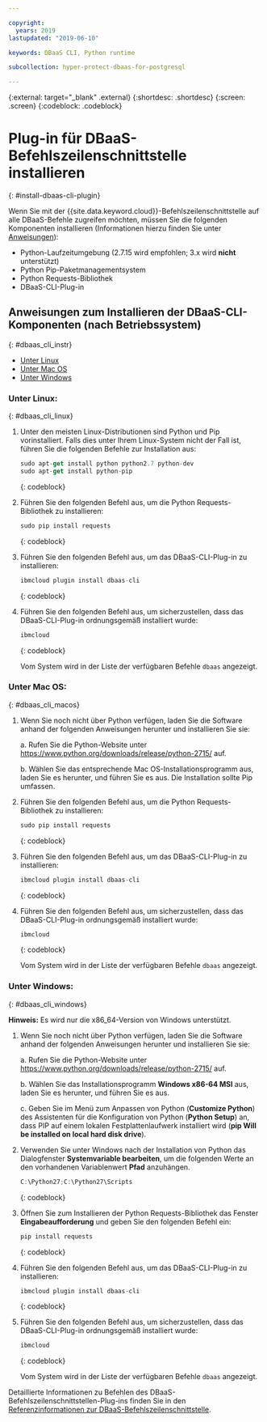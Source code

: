 ```yaml
---

copyright:
  years: 2019
lastupdated: "2019-06-10"

keywords: DBaaS CLI, Python runtime

subcollection: hyper-protect-dbaas-for-postgresql

---
```


{:external: target="_blank" .external}
{:shortdesc: .shortdesc}
{:screen: .screen}
{:codeblock: .codeblock}


# Plug-in für DBaaS-Befehlszeilenschnittstelle installieren
{: #install-dbaas-cli-plugin}

Wenn Sie mit der {{site.data.keyword.cloud}}-Befehlszeilenschnittstelle auf alle DBaaS-Befehle zugreifen möchten, müssen Sie die folgenden Komponenten installieren (Informationen hierzu finden Sie unter [Anweisungen](#dbaas_cli_instr)):

- Python-Laufzeitumgebung (2.7.15 wird empfohlen; 3.x wird **nicht** unterstützt)
- Python Pip-Paketmanagementsystem
- Python Requests-Bibliothek
- DBaaS-CLI-Plug-in

## Anweisungen zum Installieren der DBaaS-CLI-Komponenten (nach Betriebssystem)
{: #dbaas_cli_instr}

- [Unter Linux](#dbaas_cli_linux)
- [Unter Mac OS](#dbaas_cli_macos)
- [Unter Windows](#dbaas_cli_windows)

### Unter Linux:
{: #dbaas_cli_linux}

1. Unter den meisten Linux-Distributionen sind Python und Pip vorinstalliert. Falls dies unter Ihrem Linux-System nicht der Fall ist, führen Sie die folgenden Befehle zur Installation aus:

   ```javascript
   sudo apt-get install python python2.7 python-dev
   sudo apt-get install python-pip
   ```
   {: codeblock}

2. Führen Sie den folgenden Befehl aus, um die Python Requests-Bibliothek zu installieren:

   ```javascript
   sudo pip install requests
   ```
   {: codeblock}

3. Führen Sie den folgenden Befehl aus, um das DBaaS-CLI-Plug-in zu installieren:

   ```javascript
   ibmcloud plugin install dbaas-cli
   ```
   {: codeblock}

4. Führen Sie den folgenden Befehl aus, um sicherzustellen, dass das DBaaS-CLI-Plug-in ordnungsgemäß installiert wurde:

   ```javascript
   ibmcloud
   ```
   {: codeblock}

   Vom System wird in der Liste der verfügbaren Befehle `dbaas` angezeigt.

### Unter Mac OS:
{: #dbaas_cli_macos}

1. Wenn Sie noch nicht über Python verfügen, laden Sie die Software anhand der folgenden Anweisungen herunter und installieren Sie sie:

    a. Rufen Sie die Python-Website unter https://www.python.org/downloads/release/python-2715/ auf.

    b. Wählen Sie das entsprechende Mac OS-Installationsprogramm aus, laden Sie es herunter, und führen Sie es aus. Die Installation sollte Pip umfassen.

2. Führen Sie den folgenden Befehl aus, um die Python Requests-Bibliothek zu installieren:

   ```javascript
   sudo pip install requests
   ```
   {: codeblock}

3. Führen Sie den folgenden Befehl aus, um das DBaaS-CLI-Plug-in zu installieren:

   ```javascript
   ibmcloud plugin install dbaas-cli
   ```
   {: codeblock}

4. Führen Sie den folgenden Befehl aus, um sicherzustellen, dass das DBaaS-CLI-Plug-in ordnungsgemäß installiert wurde:

   ```javascript
   ibmcloud
   ```
   {: codeblock}

   Vom System wird in der Liste der verfügbaren Befehle `dbaas` angezeigt.

### Unter Windows:
{: #dbaas_cli_windows}

**Hinweis:** Es wird nur die x86_64-Version von Windows unterstützt.

1. Wenn Sie noch nicht über Python verfügen, laden Sie die Software anhand der folgenden Anweisungen herunter und installieren Sie sie:

    a. Rufen Sie die Python-Website unter https://www.python.org/downloads/release/python-2715/ auf.

    b. Wählen Sie das Installationsprogramm **Windows x86-64 MSI** aus, laden Sie es herunter, und führen Sie es aus.

    c. Geben Sie im Menü zum Anpassen von Python (**Customize Python**) des Assistenten für die Konfiguration von Python (**Python Setup**) an, dass PIP auf einem lokalen Festplattenlaufwerk installiert wird (**pip Will be installed on local hard disk drive**).

2. Verwenden Sie unter Windows nach der Installation von Python das Dialogfenster **Systemvariable bearbeiten**, um die folgenden Werte an den vorhandenen Variablenwert **Pfad** anzuhängen.

   ```javascript
   C:\Python27;C:\Python27\Scripts
   ```
   {: codeblock}

3. Öffnen Sie zum Installieren der Python Requests-Bibliothek das Fenster **Eingabeaufforderung** und geben Sie den folgenden Befehl ein:

   ```javascript
   pip install requests
   ```
   {: codeblock}

4. Führen Sie den folgenden Befehl aus, um das DBaaS-CLI-Plug-in zu installieren:

   ```javascript
   ibmcloud plugin install dbaas-cli
   ```
   {: codeblock}

5. Führen Sie den folgenden Befehl aus, um sicherzustellen, dass das DBaaS-CLI-Plug-in ordnungsgemäß installiert wurde:

   ```javascript
   ibmcloud
   ```
   {: codeblock}

   Vom System wird in der Liste der verfügbaren Befehle `dbaas` angezeigt.

Detaillierte Informationen zu Befehlen des DBaaS-Befehlszeilenschnittstellen-Plug-ins finden Sie in den [Referenzinformationen zur DBaaS-Befehlszeilenschnittstelle](/docs/services/hyper-protect-dbaas-for-postgresql?topic=hyper-protect-dbaas-for-postgresql-dbaas_cli_plugin).
